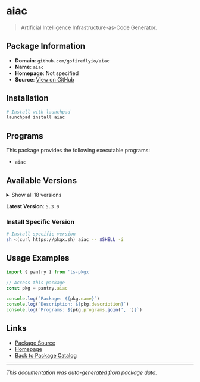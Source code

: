 # aiac

> Artificial Intelligence Infrastructure-as-Code Generator.

## Package Information

- **Domain**: `github.com/gofireflyio/aiac`
- **Name**: `aiac`
- **Homepage**: Not specified
- **Source**: [View on GitHub](https://github.com/pkgxdev/pantry/tree/main/projects/github.com/gofireflyio/aiac/package.yml)

## Installation

```bash
# Install with launchpad
launchpad install aiac
```

## Programs

This package provides the following executable programs:

- `aiac`

## Available Versions

<details>
<summary>Show all 18 versions</summary>

- `5.3.0`, `5.2.1`, `5.2.0`, `5.1.1`, `5.1.0`
- `5.0.1`, `5.0.0`, `4.3.0`, `4.2.0`, `4.1.0`
- `4.0.0`, `2.5.0`, `2.4.0`, `2.3.0`, `2.2.0`
- `2.1.0`, `2.0.0`, `1.0.0`

</details>

**Latest Version**: `5.3.0`

### Install Specific Version

```bash
# Install specific version
sh <(curl https://pkgx.sh) aiac -- $SHELL -i
```

## Usage Examples

```typescript
import { pantry } from 'ts-pkgx'

// Access this package
const pkg = pantry.aiac

console.log(`Package: ${pkg.name}`)
console.log(`Description: ${pkg.description}`)
console.log(`Programs: ${pkg.programs.join(', ')}`)
```

## Links

- [Package Source](https://github.com/pkgxdev/pantry/tree/main/projects/github.com/gofireflyio/aiac/package.yml)
- [Homepage](#)
- [Back to Package Catalog](../../../package-catalog.md)

---

*This documentation was auto-generated from package data.*
